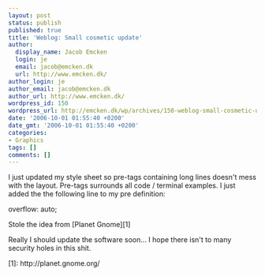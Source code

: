 ```yaml
---
layout: post
status: publish
published: true
title: 'Weblog: Small cosmetic update'
author:
  display_name: Jacob Emcken
  login: je
  email: jacob@emcken.dk
  url: http://www.emcken.dk/
author_login: je
author_email: jacob@emcken.dk
author_url: http://www.emcken.dk/
wordpress_id: 150
wordpress_url: http://emcken.dk/wp/archives/150-weblog-small-cosmetic-update.html
date: '2006-10-01 01:55:40 +0200'
date_gmt: '2006-10-01 01:55:40 +0200'
categories:
- Graphics
tags: []
comments: []
---
```

<p>I just updated my style sheet so pre-tags containing long lines doesn't mess with the layout. Pre-tags surrounds all code &#47; terminal examples. I just added the the following line to my pre definition:</p>
<p>    overflow: auto;</p>
<p>Stole the idea from [Planet Gnome][1]</p>
<p>Really I should update the software soon... I hope there isn't to many security holes in this shit.</p>
<p>[1]: http:&#47;&#47;planet.gnome.org&#47;</p>
